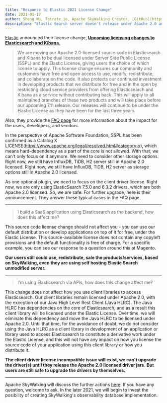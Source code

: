 ```yaml
---
title: "Response to Elastic 2021 License Change"
date: 2021-01-17
author: Sheng Wu, Tetrate.io, Apache SkyWalking Creator. [GitHub](https://github.com/wu-sheng) [Twitter](https://twitter.com/wusheng1108) [Linkedin](https://www.linkedin.com/in/wusheng1108)
description: "Elastic Search server doesn't release under Apache 2.0 anymore. What is the impact to the SkyWalking project?"
---
```


[Elastic](https://elastic.co) announced their license change, [**Upcoming licensing changes to Elasticsearch and Kibana**.](https://www.elastic.co/blog/licensing-change)
> We are moving our Apache 2.0-licensed source code in Elasticsearch and Kibana to be dual licensed under Server Side Public License (SSPL) and the Elastic License, giving users the choice of which license to apply. This license change ensures our community and customers have free and open access to use, modify, redistribute, and collaborate on the code. It also protects our continued investment in developing products that we distribute for free and in the open by restricting cloud service providers from offering Elasticsearch and Kibana as a service without contributing back. This will apply to all maintained branches of these two products and will take place before our upcoming 7.11 release. Our releases will continue to be under the Elastic License as they have been for the last three years.

Also, they provide the [FAQ page](https://www.elastic.co/pricing/faq/licensing) for more information about the impact for the users, developers, and vendors.

In the perspective of Apache Software Foundation, SSPL has been confirmed as a Catalog X LICENSE(https://www.apache.org/legal/resolved.html#category-x), 
which means hard-dependency as a part of the core is not allowed. 
With that, we can't only focus on it anymore. We need to consider other storage options. Right now, we still have InfluxDB, TiDB, H2 server still in Apache 2.0 licensed.
Right now, we still have InfluxDB, TiDB, H2 server as storage options still in Apache 2.0 licensed.

As one optional plugin, we need to focus on the client driver license. 
Right now, we are only using ElasticSearch 7.5.0 and 6.3.2 drivers, which are both Apache 2.0 licensed. So, we are safe.
For further upgrade, here is their announcement. They answer these typical cases in the FAQ page.
___

> I build a SaaS application using Elasticsearch as the backend, how does this affect me?

This source code license change should not affect you - you can use our default distribution or develop applications on top of it for free, under the Elastic License. This source-available license does not contain any copyleft provisions and the default functionality is free of charge. For a specific example, you can see our response to a question around this at Magento.

**Our users still could use, redistribute, sale the products/services, based on SkyWalking, even they are using self hosting Elastic Search unmodified server.**

___

> I'm using Elasticsearch via APIs, how does this change affect me?

This change does not affect how you use client libraries to access Elasticsearch. Our client libraries remain licensed under 
Apache 2.0, with the exception of our Java High Level Rest Client (Java HLRC).
The Java HLRC has dependencies on the core of Elasticsearch, and as a result this client library will be licensed under the 
Elastic License. Over time, we will eliminate this dependency and move the Java HLRC to be licensed under Apache 2.0. Until 
that time, for the avoidance of doubt, we do not consider using the Java HLRC as a client library in development of an 
application or library used to access Elasticsearch to constitute a derivative work under the Elastic License, and this will not 
have any impact on how you license the source code of your application using this client library or how you distribute it.

**The client driver license incompatible issue will exist, we can't upgrade the driver(s) until they release the Apache 2.0 licensed driver jars.**
**But users are still safe to upgrade the drivers by themselves.**

___

Apache SkyWalking will discuss the further actions [here](https://github.com/apache/skywalking/issues/6219). If you have any question, welcome to ask.
In the later 2021, we will begin to invest the posibility of creating SkyWalking's observability database implementation.